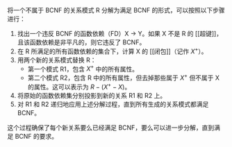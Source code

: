 将一个不属于 BCNF 的关系模式 R 分解为满足 BCNF 的形式，可以按照以下步骤进行：

1. 找出一个违反 BCNF 的函数依赖（FD）X → Y。如果 X 不是 R 的 [[超键]]，且该函数依赖是非平凡的，则它违反了 BCNF。
2. 在 R 所满足的所有函数依赖的集合下，计算 X 的 [[闭包]]（记作 $X^+$）。
3. 用两个新的关系模式替换 R：
	- 第一个模式 R1，包含 $X^+$ 中的所有属性。
	- 第二个模式 R2，包含 R 中的所有属性，但去掉那些属于 $X^+$ 但不属于 X 的属性。这可以表示为 $R - (X^+ - X)$。
4. 将原始的函数依赖集分别投影到新的关系 R1 和 R2 上。
5. 对 R1 和 R2 递归地应用上述分解过程，直到所有生成的关系模式都满足 BCNF。

这个过程确保了每个新关系要么已经满足 BCNF，要么可以进一步分解，直到满足 BCNF 的要求。
